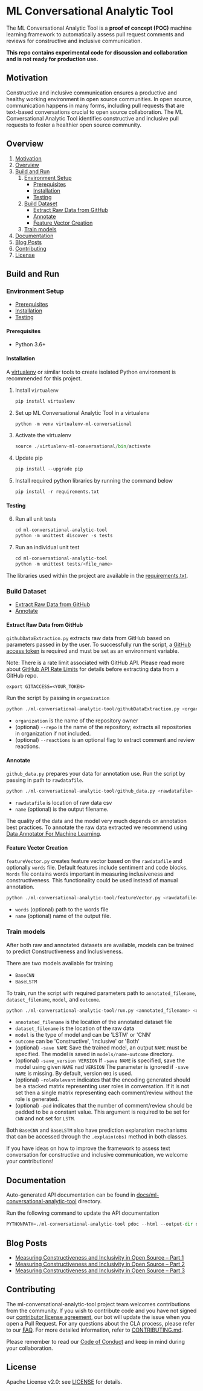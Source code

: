 # ML Conversational Analytic Tool

The ML Conversational Analytic Tool is a **proof of concept (POC)** machine learning framework to automatically assess
pull request comments and reviews for constructive and inclusive communication.

**This repo contains experimental code for discussion and collaboration and is not ready for production use.**

## Motivation

Constructive and inclusive communication ensures a productive and healthy working environment in open source
communities. In open source, communication happens in many forms, including pull requests that are text-based
conversations crucial to open source collaboration. The ML Conversational Analytic Tool identifies constructive and
inclusive pull requests to foster a healthier open source community.

## Overview

1. [Motivation](#motivation)
2. [Overview](#overview)
3. [Build and Run](#build-and-run)
    1. [Environment Setup](#environment-setup)
        - [Prerequisites](#prerequisites)
        - [Installation](#installation)
        - [Testing](#testing)
    2. [Build Dataset](#build-dataset)
        - [Extract Raw Data from GitHub](#extract-raw-data-from-github)
        - [Annotate](#annotate)
        - [Feature Vector Creation](#feature-vector-creation)
    3. [Train models](#train-models)
4. [Documentation](#documentation)
5. [Blog Posts](#blog-posts)
6. [Contributing](#contributing)
7. [License](#license)

## Build and Run

### Environment Setup

- [Prerequisites](#prerequisites)
- [Installation](#installation)
- [Testing](#testing)

#### Prerequisites

- Python 3.6+

#### Installation

A [virtualenv](https://packaging.python.org/guides/installing-using-pip-and-virtual-environments/) or similar tools to
create isolated Python environment is recommended for this project.

1. Install `virtualenv`
   ```python
   pip install virtualenv
   ```

2. Set up ML Conversational Analytic Tool in a virtualenv
   ```python
   python -m venv virtualenv-ml-conversational
   ```

3. Activate the virtualenv
   ```python
   source ./virtualenv-ml-conversational/bin/activate
   ```

4. Update pip
   ```python
   pip install --upgrade pip
   ```

5. Install required python libraries by running the command below
   ```python
   pip install -r requirements.txt
   ```
#### Testing
6. Run all unit tests
   ```python
   cd ml-conversational-analytic-tool
   python -m unittest discover -s tests
   ```
7. Run an individual unit test
   ```python
   cd ml-conversational-analytic-tool
   python -m unittest tests/<file_name>
   ```

The libraries used within the project are available in the [requirements.txt](./requirements.txt).

### Build Dataset

- [Extract Raw Data from GitHub](#extract-raw-data-from-github)
- [Annotate](#annotate)

#### Extract Raw Data from GitHub

`githubDataExtraction.py` extracts raw data from GitHub based on parameters passed in by the user. To successfully run the
script, a [GitHub access token](https://docs.github.com/en/github/authenticating-to-github/keeping-your-account-and-data-secure/creating-a-personal-access-token)
is required and must be set as an environment variable.

Note: There is a rate limit associated with GitHub API. Please read more about
[GitHub API Rate Limits](https://docs.github.com/en/rest/overview/resources-in-the-rest-api#rate-limiting) for details
before extracting data from a GitHub repo.

```
export GITACCESS=<YOUR_TOKEN>
```

Run the script by passing in `organization`
```python
python ./ml-conversational-analytic-tool/githubDataExtraction.py <organization>
```

- `organization` is the name of the repository owner
- (optional) `--repo` is the name of the repository; extracts all repositories in organization if not included.
- (optional) `--reactions` is an optional flag to extract comment and review reactions.

#### Annotate

`github_data.py` prepares your data for annotation use. Run the script by passing in path to `rawdatafile`.

```python
python ./ml-conversational-analytic-tool/github_data.py <rawdatafile> --name <output_filename>
```

- `rawdatafile` is location of raw data csv
- `name` (optional) is the output filename.


The quality of the data and the model very much depends on annotation best practices.
    To annotate the raw data extracted we recommend using
    [Data Annotator For Machine Learning](https://github.com/vmware/data-annotator-for-machine-learning). 


#### Feature Vector Creation 
`featureVector.py` creates feature vector based on the `rawdatafile` and optionally `words` file. Default features 
include sentiment and code blocks. `Words` file contains words important in measuring inclusiveness and 
constructiveness. This functionality could be used instead of manual annotation.

```python
python ./ml-conversational-analytic-tool/featureVector.py <rawdatafile> --words <words_filename> --name <output_filename>
```
- `words` (optional) path to the words file
- `name`  (optional) name of the output file.

### Train models

After both raw and annotated datasets are available, models can be trained to predict Constructiveness and Inclusiveness.

There are two models available for training

- `BaseCNN`
- `BaseLSTM`

To train, run the script with required parameters path to `annotated_filename`, `dataset_filename`, `model`, and `outcome`.

```python
python ./ml-conversational-analytic-tool/run.py <annotated_filename> <dataset_filename> <model> <outcome>
```

- `annotated_filename` is the location of the annotated dataset file
- `dataset_filename` is the location of the raw data
- `model` is the type of model and can be 'LSTM' or 'CNN'
- `outcome` can be 'Constructive', 'Inclusive' or 'Both'
- (optional) `-save NAME` Save the trained model, an output `NAME` must be specified. The model is saved in `models/name-outcome` directory.
- (optional) `-save_version VERSION` If `-save NAME` is specified, save the model using given `NAME` nad `VERSION` The parameter is ignored if `-save NAME` is missing. By default, version `001` is used.
- (optional) `-roleRelevant` indicates that the encoding generated should be a stacked matrix representing user roles in
  conversation. If it is not set then a single matrix representing each comment/review without the role is generated.
- (optional) `-pad` indicates that the number of comment/review should be padded to be a constant value. This argument
  is required to be set for `CNN` and not set for `LSTM`.

Both `BaseCNN` and `BaseLSTM` also have prediction explanation mechanisms that can be accessed through the
`.explain(obs)` method in both classes.

If you have ideas on how to improve the framework to assess text conversation for constructive and inclusive
communication, we welcome your contributions!
## Documentation

Auto-generated API documentation can be found in
[docs/ml-conversational-analytic-tool](./docs/ml-conversational-analytic-tool) directory.

Run the following command to update the API documentation

```python
PYTHONPATH=./ml-conversational-analytic-tool pdoc --html --output-dir docs ml-conversational-analytic-tool
```

## Blog Posts

- [Measuring Constructiveness and Inclusivity in Open Source – Part 1](https://blogs.vmware.com/opensource/2021/09/17/measuring-constructiveness-and-inclusivity-in-open-source-part-1/)
- [Measuring Constructiveness and Inclusivity in Open Source – Part 2](https://blogs.vmware.com/opensource/2021/10/06/measuring-constructiveness-and-inclusivity-in-open-source-part-2/)
- [Measuring Constructiveness and Inclusivity in Open Source – Part 3](https://blogs.vmware.com/opensource/2021/10/14/measuring-constructiveness-and-inclusivity-in-open-source-part-3/)

## Contributing

The ml-conversational-analytic-tool project team welcomes contributions from the community. If you wish to contribute
code and you have not signed our [contributor license agreement](https://cla.vmware.com/cla/1/preview), our bot will
update the issue when you open a Pull Request. For any questions about the CLA process, please refer to
our [FAQ](https://cla.vmware.com/faq). For more detailed information, refer to [CONTRIBUTING.md](CONTRIBUTING.md).

Please remember to read our [Code of Conduct](CODE_OF_CONDUCT.md) and keep in mind during your collaboration.

## License

Apache License v2.0: see [LICENSE](./LICENSE) for details.

